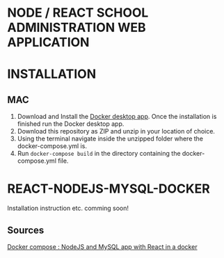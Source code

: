 # NODE / REACT SCHOOL ADMINISTRATION WEB APPLICATION

# INSTALLATION
MAC
--------------
1. Download and Install the [Docker desktop app](https://docs.docker.com/desktop/mac/install/#install-interactively). Once the installation is finished run the Docker desktop app.
2. Download this repository as ZIP and unzip in your location of choice. 
3. Using the terminal navigate inside the unzipped folder where the docker-compose.yml is.
4. Run `docker-compose build` in the directory containing the docker-compose.yml file.


# REACT-NODEJS-MYSQL-DOCKER 

Installation instruction etc. comming soon!

Sources
---------

[Docker compose : NodeJS and MySQL app with React in a docker](http://www.bogotobogo.com/DevOps/Docker/Docker-React-Node-MySQL-App.php) 
